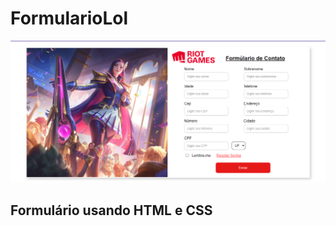 # FormularioLol

![enter image description here](https://github.com/BiancaTeodoroU/FormularioLol/blob/main/image-formul-concluid.png?raw=true)

## Formulário usando HTML e CSS
